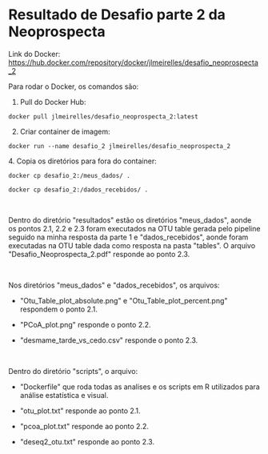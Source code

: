 # Resultado de Desafio parte 2 da Neoprospecta

Link do Docker: https://hub.docker.com/repository/docker/jlmeirelles/desafio_neoprospecta_2
<p>
Para rodar o Docker, os comandos são:
 
1. Pull do Docker Hub:
```
docker pull jlmeirelles/desafio_neoprospecta_2:latest
```

2. Criar container de imagem:

```
docker run --name desafio_2 jlmeirelles/desafio_neoprospecta_2
```

</p>

<p>
4. Copia os diretórios para fora do container:
 
```
docker cp desafio_2:/meus_dados/ .

docker cp desafio_2:/dados_recebidos/ .

```

</p>

<p>&nbsp;</p>

<p>
  
Dentro do diretório "resultados" estão os diretórios "meus_dados", aonde os pontos 2.1, 2.2 e 2.3 foram executados na OTU table gerada pelo pipeline seguido na minha resposta da parte 1 e "dados_recebidos", aonde foram executadas na OTU table dada como resposta na pasta "tables". O arquivo "Desafio_Neoprospecta_2.pdf" responde ao ponto 2.3.

</p>

<p>&nbsp;</p>

<p>

Nos diretórios "meus_dados" e "dados_recebidos", os arquivos: 

- "Otu_Table_plot_absolute.png" e "Otu_Table_plot_percent.png" respondem o ponto 2.1.

- "PCoA_plot.png" responde o ponto 2.2.

- "desmame_tarde_vs_cedo.csv" responde o ponto 2.3.


</p>



<p>&nbsp;</p>

<p>
Dentro do diretório "scripts", o arquivo:

- "Dockerfile" que roda todas as analises e os scripts em R utilizados para análise estatística e visual.

- "otu_plot.txt" responde ao ponto 2.1.

- "pcoa_plot.txt" responde ao ponto 2.2.

- "deseq2_otu.txt" responde ao ponto 2.3.
</p>

